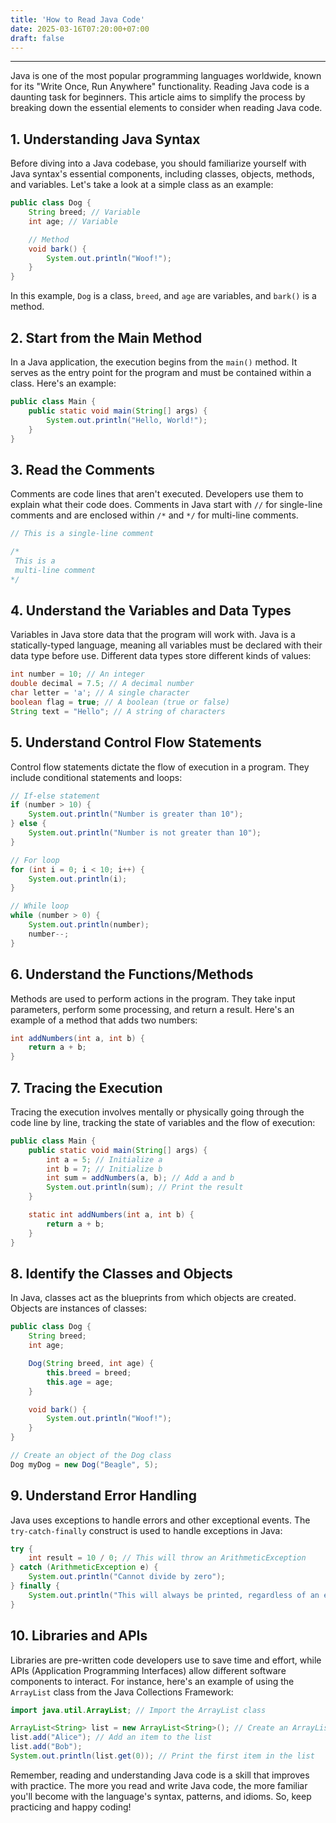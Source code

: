 ```yaml
---
title: 'How to Read Java Code'
date: 2025-03-16T07:20:00+07:00
draft: false
---
```


---

Java is one of the most popular programming languages worldwide, known for its "Write Once, Run Anywhere" functionality. Reading Java code is a daunting task for beginners. This article aims to simplify the process by breaking down the essential elements to consider when reading Java code.

## 1. Understanding Java Syntax

Before diving into a Java codebase, you should familiarize yourself with Java syntax's essential components, including classes, objects, methods, and variables. Let's take a look at a simple class as an example:

```java
public class Dog {
    String breed; // Variable
    int age; // Variable

    // Method
    void bark() {
        System.out.println("Woof!");
    }
}
```

In this example, `Dog` is a class, `breed`, and `age` are variables, and `bark()` is a method.

## 2. Start from the Main Method

In a Java application, the execution begins from the `main()` method. It serves as the entry point for the program and must be contained within a class. Here's an example:

```java
public class Main {
    public static void main(String[] args) {
        System.out.println("Hello, World!");
    }
}
```

## 3. Read the Comments

Comments are code lines that aren't executed. Developers use them to explain what their code does. Comments in Java start with `//` for single-line comments and are enclosed within `/*` and `*/` for multi-line comments.

```java
// This is a single-line comment

/*
 This is a
 multi-line comment
*/
```

## 4. Understand the Variables and Data Types

Variables in Java store data that the program will work with. Java is a statically-typed language, meaning all variables must be declared with their data type before use. Different data types store different kinds of values:

```java
int number = 10; // An integer
double decimal = 7.5; // A decimal number
char letter = 'a'; // A single character
boolean flag = true; // A boolean (true or false)
String text = "Hello"; // A string of characters
```

## 5. Understand Control Flow Statements

Control flow statements dictate the flow of execution in a program. They include conditional statements and loops:

```java
// If-else statement
if (number > 10) {
    System.out.println("Number is greater than 10");
} else {
    System.out.println("Number is not greater than 10");
}

// For loop
for (int i = 0; i < 10; i++) {
    System.out.println(i);
}

// While loop
while (number > 0) {
    System.out.println(number);
    number--;
}
```

## 6. Understand the Functions/Methods

Methods are used to perform actions in the program. They take input parameters, perform some processing, and return a result. Here's an example of a method that adds two numbers:

```java
int addNumbers(int a, int b) {
    return a + b;
}
```

## 7. Tracing the Execution

Tracing the execution involves mentally or physically going through the code line by line, tracking the state of variables and the flow of execution:

```java
public class Main {
    public static void main(String[] args) {
        int a = 5; // Initialize a
        int b = 7; // Initialize b
        int sum = addNumbers(a, b); // Add a and b
        System.out.println(sum); // Print the result
    }

    static int addNumbers(int a, int b) {
        return a + b;
    }
}
```

## 8. Identify the Classes and Objects

In Java, classes act as the blueprints from which objects are created. Objects are instances of classes:

```java
public class Dog {
    String breed;
    int age;

    Dog(String breed, int age) {
        this.breed = breed;
        this.age = age;
    }

    void bark() {
        System.out.println("Woof!");
    }
}

// Create an object of the Dog class
Dog myDog = new Dog("Beagle", 5);
```

## 9. Understand Error Handling

Java uses exceptions to handle errors and other exceptional events. The `try-catch-finally` construct is used to handle exceptions in Java:

```java
try {
    int result = 10 / 0; // This will throw an ArithmeticException
} catch (ArithmeticException e) {
    System.out.println("Cannot divide by zero");
} finally {
    System.out.println("This will always be printed, regardless of an exception");
}
```

## 10. Libraries and APIs

Libraries are pre-written code developers use to save time and effort, while APIs (Application Programming Interfaces) allow different software components to interact. For instance, here's an example of using the `ArrayList` class from the Java Collections Framework:

```java
import java.util.ArrayList; // Import the ArrayList class

ArrayList<String> list = new ArrayList<String>(); // Create an ArrayList object
list.add("Alice"); // Add an item to the list
list.add("Bob");
System.out.println(list.get(0)); // Print the first item in the list
```

Remember, reading and understanding Java code is a skill that improves with practice. The more you read and write Java code, the more familiar you'll become with the language's syntax, patterns, and idioms. So, keep practicing and happy coding!
